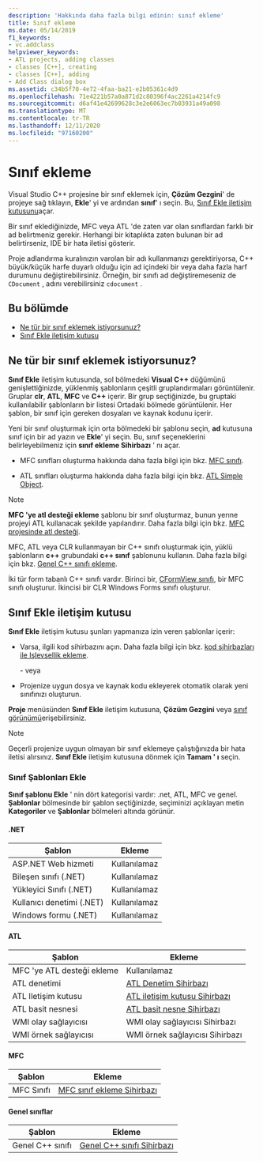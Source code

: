 ```yaml
---
description: 'Hakkında daha fazla bilgi edinin: sınıf ekleme'
title: Sınıf ekleme
ms.date: 05/14/2019
f1_keywords:
- vc.addclass
helpviewer_keywords:
- ATL projects, adding classes
- classes [C++], creating
- classes [C++], adding
- Add Class dialog box
ms.assetid: c34b5f70-4e72-4faa-ba21-e2b05361c4d9
ms.openlocfilehash: 71e4221b57a0a871d2c80396f4ac2261a4214fc9
ms.sourcegitcommit: d6af41e42699628c3e2e6063ec7b03931a49a098
ms.translationtype: MT
ms.contentlocale: tr-TR
ms.lasthandoff: 12/11/2020
ms.locfileid: "97160200"
---
```

# <a name="add-a-class"></a>Sınıf ekleme

Visual Studio C++ projesine bir sınıf eklemek için, **Çözüm Gezgini**' de projeye sağ tıklayın, **Ekle**' yi ve ardından **sınıf**' ı seçin. Bu, [Sınıf Ekle iletişim kutusunu](#add-class-dialog-box)açar.

Bir sınıf eklediğinizde, MFC veya ATL 'de zaten var olan sınıflardan farklı bir ad belirtmeniz gerekir. Herhangi bir kitaplıkta zaten bulunan bir ad belirtirseniz, IDE bir hata iletisi gösterir.

Proje adlandırma kuralınızın varolan bir adı kullanmanızı gerektiriyorsa, C++ büyük/küçük harfe duyarlı olduğu için ad içindeki bir veya daha fazla harf durumunu değiştirebilirsiniz. Örneğin, bir sınıfı ad değiştiremeseniz de `CDocument` , adını verebilirsiniz `cdocument` .

## <a name="in-this-section"></a>Bu bölümde

- [Ne tür bir sınıf eklemek istiyorsunuz?](#what-kind-of-class-do-you-want-to-add)
- [Sınıf Ekle iletişim kutusu](#add-class-dialog-box)

## <a name="what-kind-of-class-do-you-want-to-add"></a>Ne tür bir sınıf eklemek istiyorsunuz?

**Sınıf Ekle** iletişim kutusunda, sol bölmedeki **Visual C++** düğümünü genişlettiğinizde, yüklenmiş şablonların çeşitli gruplandırmaları görüntülenir. Gruplar **clr**, **ATL**, **MFC** ve **C++** içerir. Bir grup seçtiğinizde, bu gruptaki kullanılabilir şablonların bir listesi Ortadaki bölmede görüntülenir. Her şablon, bir sınıf için gereken dosyaları ve kaynak kodunu içerir.

Yeni bir sınıf oluşturmak için orta bölmedeki bir şablonu seçin, **ad** kutusuna sınıf için bir ad yazın ve **Ekle**' yi seçin. Bu, sınıf seçeneklerini belirleyebilmeniz için **sınıf ekleme Sihirbazı** ' nı açar.

- MFC sınıfları oluşturma hakkında daha fazla bilgi için bkz. [MFC sınıfı](../mfc/reference/adding-an-mfc-class.md).

- ATL sınıfları oluşturma hakkında daha fazla bilgi için bkz. [ATL Simple Object](../atl/reference/adding-an-atl-simple-object.md).

> [!NOTE]
> **MFC 'ye atl desteği ekleme** şablonu bir sınıf oluşturmaz, bunun yerıne projeyi ATL kullanacak şekilde yapılandırır. Daha fazla bilgi için bkz. [MFC projesinde atl desteği](../mfc/reference/adding-atl-support-to-your-mfc-project.md).

MFC, ATL veya CLR kullanmayan bir C++ sınıfı oluşturmak için, yüklü şablonların **c++** grubundaki **c++ sınıf** şablonunu kullanın. Daha fazla bilgi için bkz. [Genel C++ sınıfı ekleme](../ide/adding-a-generic-cpp-class.md).

İki tür form tabanlı C++ sınıfı vardır. Birinci bir, [CFormView sınıfı](../mfc/reference/cformview-class.md), bir MFC sınıfı oluşturur. İkincisi bir CLR Windows Forms sınıfı oluşturur.

## <a name="add-class-dialog-box"></a>Sınıf Ekle iletişim kutusu

**Sınıf Ekle** iletişim kutusu şunları yapmanıza izin veren şablonlar içerir:

- Varsa, ilgili kod sihirbazını açın. Daha fazla bilgi için bkz. [kod sihirbazları ile Işlevsellik ekleme](../ide/adding-functionality-with-code-wizards-cpp.md).

   \- veya

- Projenize uygun dosya ve kaynak kodu ekleyerek otomatik olarak yeni sınıfınızı oluşturun.

**Proje** menüsünden **Sınıf Ekle** iletişim kutusuna, **Çözüm Gezgini** veya [sınıf görünümü](/visualstudio/ide/viewing-the-structure-of-code)erişebilirsiniz.

> [!NOTE]
> Geçerli projenize uygun olmayan bir sınıf eklemeye çalıştığınızda bir hata iletisi alırsınız. **Sınıf Ekle** iletişim kutusuna dönmek için **Tamam ' ı** seçin.

### <a name="add-class-templates"></a>Sınıf Şablonları Ekle

**Sınıf şablonu Ekle** ' nin dört kategorisi vardır: .net, ATL, MFC ve genel. **Şablonlar** bölmesinde bir şablon seçtiğinizde, seçiminizi açıklayan metin **Kategoriler** ve **Şablonlar** bölmeleri altında görünür.

#### <a name="net"></a>.NET

|Şablon|Ekleme|
|--------------|------------|
|ASP.NET Web hizmeti|Kullanılamaz|
|Bileşen sınıfı (.NET)|Kullanılamaz|
|Yükleyici Sınıfı (.NET)|Kullanılamaz|
|Kullanıcı denetimi (.NET)|Kullanılamaz|
|Windows formu (.NET)|Kullanılamaz|

#### <a name="atl"></a>ATL

|Şablon|Ekleme|
|--------------|------------|
|MFC 'ye ATL desteği ekleme|Kullanılamaz|
|ATL denetimi|[ATL Denetim Sihirbazı](../atl/reference/atl-control-wizard.md)|
|ATL Iletişim kutusu|[ATL iletişim kutusu Sihirbazı](../atl/reference/atl-dialog-wizard.md)|
|ATL basit nesnesi|[ATL basit nesne Sihirbazı](../atl/reference/atl-simple-object-wizard.md)|
|WMI olay sağlayıcısı|WMI olay sağlayıcısı Sihirbazı|
|WMI örnek sağlayıcısı|WMI örnek sağlayıcısı Sihirbazı|

#### <a name="mfc"></a>MFC

|Şablon|Ekleme|
|--------------|------------|
|MFC Sınıfı|[MFC sınıf ekleme Sihirbazı](../mfc/reference/mfc-add-class-wizard.md)|

#### <a name="generic-classes"></a>Genel sınıflar

|Şablon|Ekleme|
|--------------|------------|
|Genel C++ sınıfı|[Genel C++ sınıfı Sihirbazı](./adding-a-generic-cpp-class.md#generic-c-class-wizard)|
